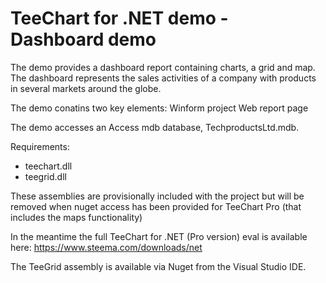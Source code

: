 TeeChart for .NET demo - Dashboard demo
========================================

The demo provides a dashboard report containing charts, a grid and map. The dashboard represents the sales activities of a company with products in several markets around the globe.

The demo conatins two key elements:
Winform project
Web report page

The demo accesses an Access mdb database, TechproductsLtd.mdb.

Requirements:
- teechart.dll
- teegrid.dll

These assemblies are provisionally included with the project but will be removed when nuget access has been provided for TeeChart Pro (that includes the maps functionality)

In the meantime the full TeeChart for .NET (Pro version) eval is available here:
https://www.steema.com/downloads/net

The TeeGrid assembly is available via Nuget from the Visual Studio IDE.

